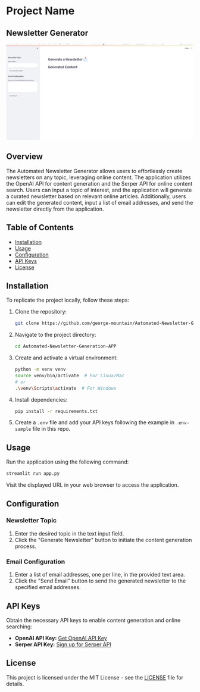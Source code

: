 # Project Name

## Newsletter Generator

![Automated Newsletter Generator](app_screenshot.png)

## Overview

The Automated Newsletter Generator allows users to effortlessly create newsletters on any topic, leveraging online content. The application utilizes the OpenAI API for content generation and the Serper API for online content search. Users can input a topic of interest, and the application will generate a curated newsletter based on relevant online articles. Additionally, users can edit the generated content, input a list of email addresses, and send the newsletter directly from the application.

## Table of Contents

- [Installation](#installation)
- [Usage](#usage)
- [Configuration](#configuration)
- [API Keys](#api-keys)
- [License](#license)

## Installation

To replicate the project locally, follow these steps:

1. Clone the repository:

   ```bash
   git clone https://github.com/george-mountain/Automated-Newsletter-Generation-APP.git
   ```

2. Navigate to the project directory:

   ```bash
   cd Automated-Newsletter-Generation-APP
   ```

3. Create and activate a virtual environment:

   ```bash
   python -m venv venv
   source venv/bin/activate  # For Linux/Mac
   # or
   .\venv\Scripts\activate  # For Windows
   ```

4. Install dependencies:

   ```bash
   pip install -r requirements.txt
   ```

5. Create a `.env` file and add your API keys following the example in `.env-sample` file in this repo.

## Usage

Run the application using the following command:

```bash
streamlit run app.py
```

Visit the displayed URL in your web browser to access the application.

## Configuration

### Newsletter Topic

1. Enter the desired topic in the text input field.
2. Click the "Generate Newsletter" button to initiate the content generation process.

### Email Configuration

1. Enter a list of email addresses, one per line, in the provided text area.
2. Click the "Send Email" button to send the generated newsletter to the specified email addresses.

## API Keys

Obtain the necessary API keys to enable content generation and online searching:

- **OpenAI API Key:** [Get OpenAI API Key](https://openai.com/blog/openai-api)
- **Serper API Key:** [Sign up for Serper API](https://serper.dev/signup)


## License

This project is licensed under the MIT License - see the [LICENSE](https://opensource.org/license/mit/) file for details.